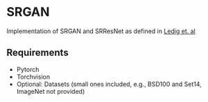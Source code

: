 # SRGAN
Implementation of SRGAN and SRResNet as defined in [Ledig et. al](https://arxiv.org/abs/1609.04802)

## Requirements
* Pytorch
* Torchvision
* Optional: Datasets (small ones included, e.g., BSD100 and Set14, ImageNet not provided)
